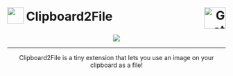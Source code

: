 <h1 align="left">
  <sub>
    <img
      src="https://raw.githubusercontent.com/vord1080/clipboard2file/main/icons/clipboard2file.png"
      height="38"
      width="38"
    />
  </sub>
  Clipboard2File
  <a align="right" href="https://addons.mozilla.org/addon/clipboard2file/"
    ><img
      align="right"
      height="50px"
      src="https://i.imgur.com/2jJOtTI.png"
      alt="Get Clipboard2File for Firefox"
  /></a>
</h1>
<div align="center">
<img
  align="center"
  src="https://user-images.githubusercontent.com/32182314/134767477-0d2ea89c-065c-40d0-9f1d-c2e91b22a6fa.png"
/>
</div>

***

<p align="center">Clipboard2File is a tiny extension that lets you use an image on your clipboard as a file!</p>
